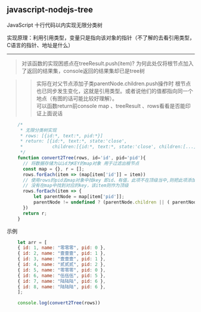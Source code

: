 ## javascript-nodejs-tree
JavaScript 十行代码以内实现无限分类树

实现原理：利用引用类型，变量只是指向该对象的指针（不了解的去看引用类型，C语言的指针、地址是什么）
****
> 对该函数的实现困惑点在treeResult.push(item)?
> 为何此处仅将根节点加入了返回的结果集，console返回的结果集却已是tree树

>>实际在对父节点添加子类parentNode.children.push操作时 根节点也已同步发生变化，这就是引用类型。或者说他们的值都指向同一个地点（有图的话可能比较好理解）。  
>>可以函数return前console map 、treeResult 、rows看看是否能印证上面说话

```javascript
	/*
	 * 无限分类树实现
	 * rows: [{id:*, text:*, pid:*}]
	 * return: [{id:*, text:*, state:'close',
	 *           children:[{id:*, text:*, state:'close', children:[...]}]}]
	 */
	function convert2Tree(rows, id='id', pid='pid'){ 
	  // 将数据存储为以id为KEY的map对象 用于过滤出根节点
	  const map = {}, r = [];
	  rows.forEach(item => (map[item['id']] = item))
	  // 使用rows的pid去map对象中找key 即id、有值，此项不在顶级当中,则把此项添加到对应的父级
	  // 没有在map中找到对应的key，该item则作为顶级
	  rows.forEach(item => {
		  let parentNode = map[item['pid']];
		  parentNode != undefined ? (parentNode.children || ( parentNode.children = [] )).push(item) : r.push(item);
	  })
	  return r;
	}
```

示例
```javascript
	let arr = [
	{ id: 1, name: "零零零", pid: 0 },
	{ id: 2, name: "壹壹壹", pid: 1 },
	{ id: 3, name: "壹壹壹", pid: 1 },
	{ id: 4, name: "贰贰贰", pid: 2 },
	{ id: 5, name: "零零零", pid: 0 },
	{ id: 6, name: "伍伍伍", pid: 5 },
	{ id: 7, name: "陆陆陆", pid: 6 },
	{ id: 8, name: "陆陆陆", pid: 6 },
	];

	console.log(convert2Tree(rows))
```

